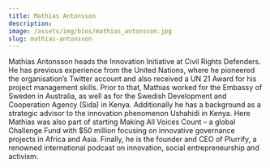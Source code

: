 ```yaml
---
title: Mathias Antonsson
description:
image: /assets/img/bios/mathias_antonsson.jpg
slug: mathias-antonsson
---
```


Mathias Antonsson heads the Innovation Initiative at Civil Rights Defenders. He has previous experience from the United Nations, where he pioneered the organisation’s Twitter account and also received a UN 21 Award for his project management skills. Prior to that, Mathias worked for the Embassy of Sweden in Australia, as well as for the Swedish Development and Cooperation Agency (Sida) in Kenya. Additionally he has a background as a strategic advisor to the innovation phenomenon Ushahidi in Kenya. Here Mathias was also part of starting Making All Voices Count – a global Challenge Fund with $50 million focusing on innovative governance projects in Africa and Asia. Finally, he is the founder and CEO of Plurrify, a renowned international podcast on innovation, social entrepreneurship and activism.